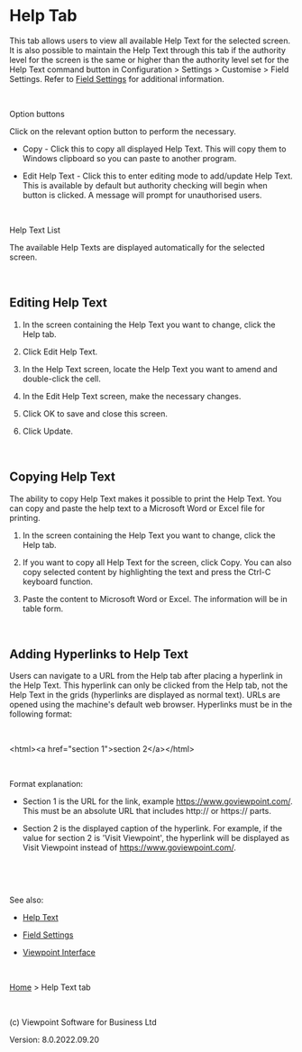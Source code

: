 



# Help Tab
<span lang="EN-GB" xml:lang="EN-GB">This tab allows users to view all 
 available Help Text for the selected screen. It is also possible to maintain 
 the Help Text through this tab if the authority level for the screen is 
 the same or higher than the authority level set for the Help Text command 
 button in Configuration &gt; Settings &gt; Customise &gt; Field Settings. 
 Refer to [Field Settings](file:///c:/temp/0457b882-c844-4314-8878-ce1a9c2207bd/Configuration/Field_Settings.htm) 
 for additional information.</span>

&nbsp;

Option buttons

Click on the relevant option button to perform the necessary.

	

- <span class="hcp2">Copy</span> - Click this to 
    	 copy all displayed Help Text. This will copy them to Windows clipboard 
    	 so you can paste to another program.

	

- <span class="hcp2">Edit Help Text</span> - Click 
    	 this to enter editing mode to add/update Help Text. This is available 
    	 by default but authority checking will begin when button is clicked. 
    	 A message will prompt for unauthorised users.

&nbsp;

Help Text List

The available Help Texts are displayed automatically for the selected 
 screen.

&nbsp;
## Editing Help Text

	

1. In the screen containing the Help Text you want to change, click 
    	 the Help tab.

	

1. Click Edit Help Text.

	

1. In the Help Text screen, locate the Help Text you want to amend 
    	 and double-click the cell.

	

1. In the Edit Help Text screen, make the necessary changes.

	

1. Click OK to save and close this screen.

	

1. Click Update.

&nbsp;
## Copying Help Text
The ability to copy Help Text makes it possible to print the Help Text. 
 You can copy and paste the help text to a Microsoft Word or Excel file 
 for printing.

	

1. In the screen containing the Help Text you want to change, click 
    	 the Help tab.

	

1. If you want to copy all Help Text for the screen, click Copy. 
    	 You can also copy selected content by highlighting the text and press 
    	 the Ctrl-C keyboard function.

	

1. Paste the content to Microsoft Word or Excel. The information 
    	 will be in table form.

&nbsp;
## Adding Hyperlinks to Help Text
Users can navigate to a URL from the Help tab after placing a hyperlink 
 in the Help Text. This hyperlink can only be clicked from the Help tab, 
 not the Help Text in the grids (hyperlinks are displayed as normal text). 
 URLs are opened using the machine's default web browser. <span lang="EN-GB" xml:lang="EN-GB">Hyperlinks must be in the following format:</span>

&nbsp;

<span lang="EN-GB" xml:lang="EN-GB">&lt;html&gt;&lt;a 
 href="section 1"&gt;section 2&lt;/a&gt;&lt;/html&gt;</span>

&nbsp;

Format explanation:

	

- Section 1 is the URL for the link, example 
    	 https://www.goviewpoint.com/. This must be an absolute URL that includes 
    	 http:// or https:// parts.

	

- Section 2 is the displayed caption of the 
    	 hyperlink. For example, if the value for section 2 is 'Visit Viewpoint', 
    	 the hyperlink will be displayed as Visit Viewpoint instead of https://www.goviewpoint.com/.

&nbsp;

&nbsp;

See also:

	

- [Help Text](file:///c:/temp/0457b882-c844-4314-8878-ce1a9c2207bd/Configuration/Help_Text.htm)

	

- [Field Settings](file:///c:/temp/0457b882-c844-4314-8878-ce1a9c2207bd/Configuration/Field_Settings.htm)

	

- [Viewpoint Interface](file:///c:/temp/0457b882-c844-4314-8878-ce1a9c2207bd/input/Viewpoint_Interface.htm)

&nbsp;

[Home](file:///c:/temp/0457b882-c844-4314-8878-ce1a9c2207bd/input/Copyright_Notice.htm) &gt; Help Text tab

&nbsp;

(c) Viewpoint Software for 
 Business Ltd

Version: 8.0.2022.09.20


